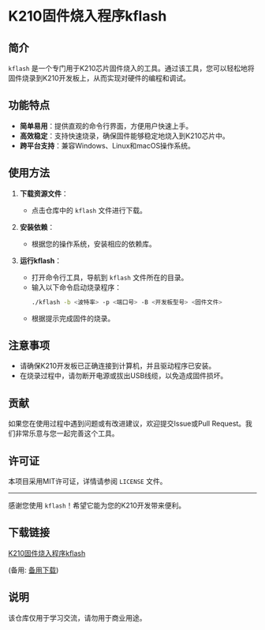 # K210固件烧入程序kflash

## 简介

`kflash` 是一个专门用于K210芯片固件烧入的工具。通过该工具，您可以轻松地将固件烧录到K210开发板上，从而实现对硬件的编程和调试。

## 功能特点

- **简单易用**：提供直观的命令行界面，方便用户快速上手。
- **高效稳定**：支持快速烧录，确保固件能够稳定地烧入到K210芯片中。
- **跨平台支持**：兼容Windows、Linux和macOS操作系统。

## 使用方法

1. **下载资源文件**：
   - 点击仓库中的 `kflash` 文件进行下载。

2. **安装依赖**：
   - 根据您的操作系统，安装相应的依赖库。

3. **运行kflash**：
   - 打开命令行工具，导航到 `kflash` 文件所在的目录。
   - 输入以下命令启动烧录程序：
     ```bash
     ./kflash -b <波特率> -p <端口号> -B <开发板型号> <固件文件>
     ```
   - 根据提示完成固件的烧录。

## 注意事项

- 请确保K210开发板已正确连接到计算机，并且驱动程序已安装。
- 在烧录过程中，请勿断开电源或拔出USB线缆，以免造成固件损坏。

## 贡献

如果您在使用过程中遇到问题或有改进建议，欢迎提交Issue或Pull Request。我们非常乐意与您一起完善这个工具。

## 许可证

本项目采用MIT许可证，详情请参阅 `LICENSE` 文件。

---

感谢您使用 `kflash`！希望它能为您的K210开发带来便利。

## 下载链接
[K210固件烧入程序kflash](https://pan.quark.cn/s/01006554fd66) 

(备用: [备用下载](https://pan.baidu.com/s/1EU6c98-7DjkgcywOiYGMDg?pwd=1234))

## 说明

该仓库仅用于学习交流，请勿用于商业用途。
